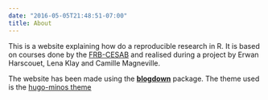```yaml
---
date: "2016-05-05T21:48:51-07:00"
title: About
---
```


This is a website explaining how do a reproducible research in R. It is based on courses done by the [FRB-CESAB](https://www.fondationbiodiversite.fr/en/about-the-foundation/le-cesab/) and realised during a project by Erwan Harscouet, Lena Klay and Camille Magneville.

The website has been made using the [**blogdown**](https://github.com/rstudio/blogdown) package. The theme used is the [hugo-minos theme](https://github.com/carsonip/hugo-theme-minos)
